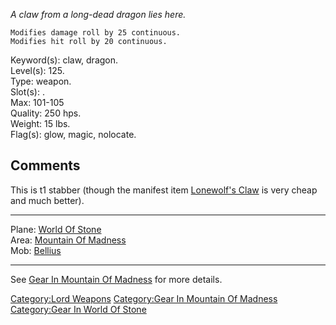 *A claw from a long-dead dragon lies here.*  

`Modifies damage roll by 25 continuous.`  
`Modifies hit roll by 20 continuous.`

Keyword(s): claw, dragon.  
Level(s): 125.  
Type: weapon.  
Slot(s): <wielded>.  
Max: 101-105  
Quality: 250 hps.  
Weight: 15 lbs.  
Flag(s): glow, magic, nolocate.

## Comments

This is t1 stabber (though the manifest item [Lonewolf's
Claw](Lonewolf's_Claw "wikilink") is very cheap and much better).

<hr>

Plane: [World Of Stone](:Category:World_Of_Stone "wikilink")  
Area: [Mountain Of Madness](:Category:Mountain_Of_Madness "wikilink")  
Mob: [Bellius](Bellius "wikilink")  

------------------------------------------------------------------------

See [Gear In Mountain Of
Madness](:Category:Gear_In_Mountain_Of_Madness "wikilink") for more
details.

[Category:Lord Weapons](Category:Lord_Weapons "wikilink") [Category:Gear
In Mountain Of Madness](Category:Gear_In_Mountain_Of_Madness "wikilink")
[Category:Gear In World Of
Stone](Category:Gear_In_World_Of_Stone "wikilink")
